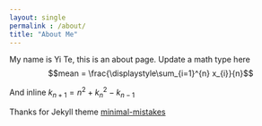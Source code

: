 ```yaml
---
layout: single
permalink : /about/
title: "About Me"
---
```


My name is Yi Te, this is an about page.  Update a math type here
$$mean = \frac{\displaystyle\sum_{i=1}^{n} x_{i}}{n}$$

And inline $k_{n+1} = n^2 + k_n^2 - k_{n-1}$

Thanks for Jekyll theme [minimal-mistakes](https://mmistakes.github.io/minimal-mistakes/docs/posts/)